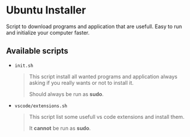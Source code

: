 # Ubuntu Installer

Script to download programs and application that are usefull. Easy to run and initialize your computer faster.

## Available scripts

- `init.sh`
    > This script install all wanted programs and application always asking if you really wants or not to install it.
    >
    > Should always be run as **sudo**.

- `vscode/extensions.sh`
    > This script list some usefull vs code extensions and install them.
    >
    > It **cannot** be run as **sudo**.